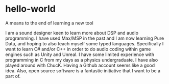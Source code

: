 # hello-world
A means to the end of learning a new tool

I am a sound designer keen to learn more about DSP and audio programming.
I have used Max/MSP in the past and I am now learning Pure Data, and hoping to also teach myself some typed languages.
Specifically I want to learn C# and/or C++ in order to do audio coding within game engines such as Unity and Unreal.
I have some limited experience with programming in C from my days as a physics undergraduate.
I have also played around with ChucK.
Having a Github account seems like a good idea.
Also, open source software is a fantastic initiative that I want to be a part of.
